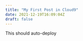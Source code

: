 ```yaml
---
title: "My First Post in Cloud9"
date: 2021-12-19T16:09:04Z
draft: false
---
```


This should auto-deploy